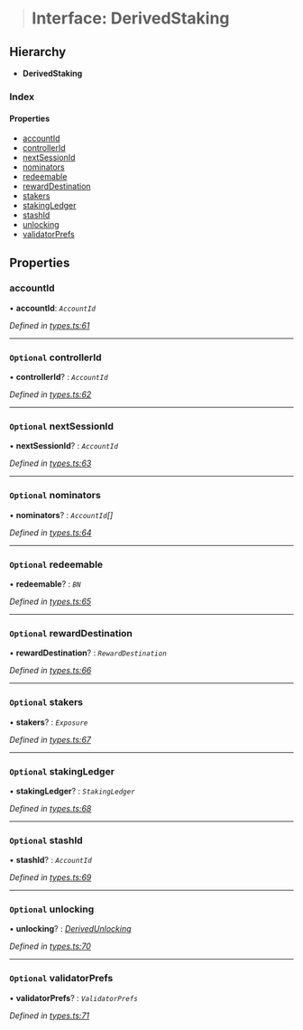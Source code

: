 > # Interface: DerivedStaking

## Hierarchy

* **DerivedStaking**

### Index

#### Properties

* [accountId](_types_.derivedstaking.md#accountid)
* [controllerId](_types_.derivedstaking.md#optional-controllerid)
* [nextSessionId](_types_.derivedstaking.md#optional-nextsessionid)
* [nominators](_types_.derivedstaking.md#optional-nominators)
* [redeemable](_types_.derivedstaking.md#optional-redeemable)
* [rewardDestination](_types_.derivedstaking.md#optional-rewarddestination)
* [stakers](_types_.derivedstaking.md#optional-stakers)
* [stakingLedger](_types_.derivedstaking.md#optional-stakingledger)
* [stashId](_types_.derivedstaking.md#optional-stashid)
* [unlocking](_types_.derivedstaking.md#optional-unlocking)
* [validatorPrefs](_types_.derivedstaking.md#optional-validatorprefs)

## Properties

###  accountId

• **accountId**: *`AccountId`*

*Defined in [types.ts:61](https://github.com/polkadot-js/api/blob/729db49/packages/api-derive/src/types.ts#L61)*

___

### `Optional` controllerId

• **controllerId**? : *`AccountId`*

*Defined in [types.ts:62](https://github.com/polkadot-js/api/blob/729db49/packages/api-derive/src/types.ts#L62)*

___

### `Optional` nextSessionId

• **nextSessionId**? : *`AccountId`*

*Defined in [types.ts:63](https://github.com/polkadot-js/api/blob/729db49/packages/api-derive/src/types.ts#L63)*

___

### `Optional` nominators

• **nominators**? : *`AccountId`[]*

*Defined in [types.ts:64](https://github.com/polkadot-js/api/blob/729db49/packages/api-derive/src/types.ts#L64)*

___

### `Optional` redeemable

• **redeemable**? : *`BN`*

*Defined in [types.ts:65](https://github.com/polkadot-js/api/blob/729db49/packages/api-derive/src/types.ts#L65)*

___

### `Optional` rewardDestination

• **rewardDestination**? : *`RewardDestination`*

*Defined in [types.ts:66](https://github.com/polkadot-js/api/blob/729db49/packages/api-derive/src/types.ts#L66)*

___

### `Optional` stakers

• **stakers**? : *`Exposure`*

*Defined in [types.ts:67](https://github.com/polkadot-js/api/blob/729db49/packages/api-derive/src/types.ts#L67)*

___

### `Optional` stakingLedger

• **stakingLedger**? : *`StakingLedger`*

*Defined in [types.ts:68](https://github.com/polkadot-js/api/blob/729db49/packages/api-derive/src/types.ts#L68)*

___

### `Optional` stashId

• **stashId**? : *`AccountId`*

*Defined in [types.ts:69](https://github.com/polkadot-js/api/blob/729db49/packages/api-derive/src/types.ts#L69)*

___

### `Optional` unlocking

• **unlocking**? : *[DerivedUnlocking](../modules/_types_.md#derivedunlocking)*

*Defined in [types.ts:70](https://github.com/polkadot-js/api/blob/729db49/packages/api-derive/src/types.ts#L70)*

___

### `Optional` validatorPrefs

• **validatorPrefs**? : *`ValidatorPrefs`*

*Defined in [types.ts:71](https://github.com/polkadot-js/api/blob/729db49/packages/api-derive/src/types.ts#L71)*
